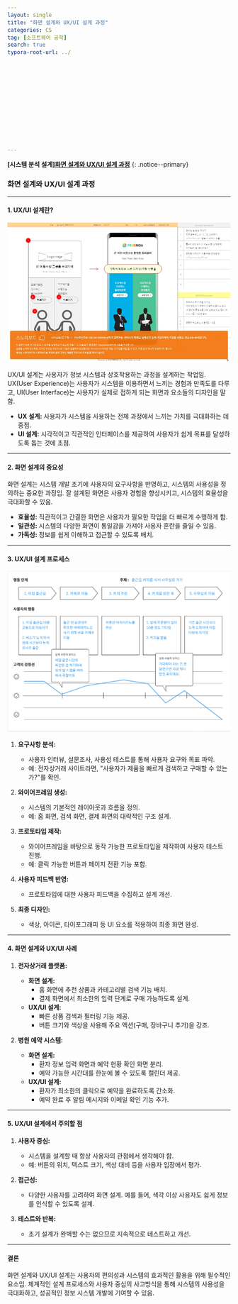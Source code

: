 ```yaml
---
layout: single
title: "화면 설계와 UX/UI 설계 과정"
categories: CS
tag: [소프트웨어 공학]
search: true
typora-root-url: ../












---
```




**[**시스템 분석 설계**]**[**화면 설계와 UX/UI 설계 과정**](https://park-chanyeong.github.io)
{: .notice--primary}



### **화면 설계와 UX/UI 설계 과정**

---

#### **1. UX/UI 설계란?**

![image-20241209010659366](/images/2024-12-08-final3/image-20241209010659366.png)

UX/UI 설계는 사용자가 정보 시스템과 상호작용하는 과정을 설계하는 작업임. UX(User Experience)는 사용자가 시스템을 이용하면서 느끼는 경험과 만족도를 다루고, UI(User Interface)는 사용자가 실제로 접하게 되는 화면과 요소들의 디자인을 말함.

- **UX 설계:** 사용자가 시스템을 사용하는 전체 과정에서 느끼는 가치를 극대화하는 데 중점.
- **UI 설계:** 시각적이고 직관적인 인터페이스를 제공하여 사용자가 쉽게 목표를 달성하도록 돕는 것에 초점.

---

#### **2. 화면 설계의 중요성**

화면 설계는 시스템 개발 초기에 사용자의 요구사항을 반영하고, 시스템의 사용성을 정의하는 중요한 과정임. 잘 설계된 화면은 사용자 경험을 향상시키고, 시스템의 효율성을 극대화할 수 있음.

- **효율성:** 직관적이고 간결한 화면은 사용자가 필요한 작업을 더 빠르게 수행하게 함.
- **일관성:** 시스템의 다양한 화면이 통일감을 가져야 사용자 혼란을 줄일 수 있음.
- **가독성:** 정보를 쉽게 이해하고 접근할 수 있도록 배치.

---

#### **3. UX/UI 설계 프로세스**

![image-20241209010718130](/images/2024-12-08-final3/image-20241209010718130.png)

1. **요구사항 분석:**
   - 사용자 인터뷰, 설문조사, 사용성 테스트를 통해 사용자 요구와 목표 파악.
   - 예: 전자상거래 사이트라면, "사용자가 제품을 빠르게 검색하고 구매할 수 있는가?"를 확인.

2. **와이어프레임 생성:**
   - 시스템의 기본적인 레이아웃과 흐름을 정의.
   - 예: 홈 화면, 검색 화면, 결제 화면의 대략적인 구조 설계.

3. **프로토타입 제작:**
   - 와이어프레임을 바탕으로 동작 가능한 프로토타입을 제작하여 사용자 테스트 진행.
   - 예: 클릭 가능한 버튼과 페이지 전환 기능 포함.

4. **사용자 피드백 반영:**
   - 프로토타입에 대한 사용자 피드백을 수집하고 설계 개선.

5. **최종 디자인:**
   - 색상, 아이콘, 타이포그래피 등 UI 요소를 적용하여 최종 화면 완성.

---

#### **4. 화면 설계와 UX/UI 사례**

1. **전자상거래 플랫폼:**
   - **화면 설계:**
     - 홈 화면에 추천 상품과 카테고리별 검색 기능 배치.
     - 결제 화면에서 최소한의 입력 단계로 구매 가능하도록 설계.
   - **UX/UI 설계:**
     - 빠른 상품 검색과 필터링 기능 제공.
     - 버튼 크기와 색상을 사용해 주요 액션(구매, 장바구니 추가)을 강조.

2. **병원 예약 시스템:**
   - **화면 설계:**
     - 환자 정보 입력 화면과 예약 현황 확인 화면 분리.
     - 예약 가능한 시간대를 한눈에 볼 수 있도록 캘린더 제공.
   - **UX/UI 설계:**
     - 환자가 최소한의 클릭으로 예약을 완료하도록 간소화.
     - 예약 완료 후 알림 메시지와 이메일 확인 기능 추가.

---

#### **5. UX/UI 설계에서 주의할 점**

1. **사용자 중심:**
   - 시스템을 설계할 때 항상 사용자의 관점에서 생각해야 함.
   - 예: 버튼의 위치, 텍스트 크기, 색상 대비 등을 사용자 입장에서 평가.

2. **접근성:**
   - 다양한 사용자를 고려하여 화면 설계. 예를 들어, 색각 이상 사용자도 쉽게 정보를 인식할 수 있도록 설계.

3. **테스트와 반복:**
   - 초기 설계가 완벽할 수는 없으므로 지속적으로 테스트하고 개선.

---

#### **결론**

화면 설계와 UX/UI 설계는 사용자의 편의성과 시스템의 효과적인 활용을 위해 필수적인 요소임. 체계적인 설계 프로세스와 사용자 중심의 사고방식을 통해 시스템의 사용성을 극대화하고, 성공적인 정보 시스템 개발에 기여할 수 있음.
